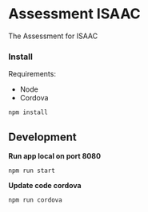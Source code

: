 # Assessment ISAAC

The Assessment for ISAAC

### Install

Requirements:

- Node
- Cordova

```
npm install
```

## Development

**Run app local on port 8080**

```
npm run start
```

**Update code cordova**
```
npm run cordova
```
